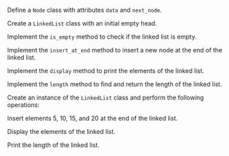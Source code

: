 Define a `Node` class with attributes `data` and `next_node`.

Create a `LinkedList` class with an initial empty head.

Implement the `is_empty` method to check if the linked list is empty.

Implement the `insert_at_end` method to insert a new node at the end of the linked list.

Implement the `display` method to print the elements of the linked list.

Implement the `length` method to find and return the length of the linked list.


Create an instance of the `LinkedList` class and perform the following operations:


Insert elements 5, 10, 15, and 20 at the end of the linked list.

Display the elements of the linked list.

Print the length of the linked list.